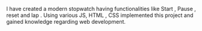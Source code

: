 I have created a modern stopwatch having functionalities like Start , Pause , reset and lap . Using various JS, HTML , CSS implemented this project and gained knowledge regarding web development.
